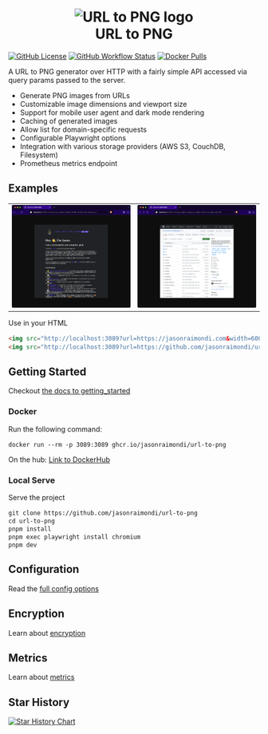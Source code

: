 <h1 align="center">
  	<img height="100" src="https://res.cloudinary.com/jmondi/image/upload/v1536798191/jasonraimondi.com/url-to-img/url-to-png-logo.png" alt="URL to PNG logo" />
  	<br /> URL to PNG
</h1>

[![GitHub License](https://img.shields.io/github/license/jasonraimondi/url-to-png)](https://github.com/jasonraimondi/url-to-png/blob/main/LICENSE)
[![GitHub Workflow Status](https://img.shields.io/github/actions/workflow/status/jasonraimondi/url-to-png/ci.yml?branch=main&style=flat-square)](https://github.com/jasonraimondi/url-to-png)
[![Docker Pulls](https://img.shields.io/docker/pulls/jasonraimondi/url-to-png)](https://hub.docker.com/r/jasonraimondi/url-to-png/tags)


A URL to PNG generator over HTTP with a fairly simple API accessed via query params passed to the server.

- Generate PNG images from URLs
- Customizable image dimensions and viewport size
- Support for mobile user agent and dark mode rendering
- Caching of generated images
- Allow list for domain-specific requests
- Configurable Playwright options
- Integration with various storage providers (AWS S3, CouchDB, Filesystem)
- Prometheus metrics endpoint

## Examples

<table>
  <tr>
    <td><img src="./screenshots/jasonraimondi.com.png" width="250"/></td>
    <td><img src="./screenshots/github.com_jasonraimondi_url-to-png.png" width="250"/></td>
  </tr>
</table>

Use in your HTML

```html
<img src="http://localhost:3089?url=https://jasonraimondi.com&width=600">
<img src="http://localhost:3089?url=https://github.com/jasonraimondi/url-to-png&width=600">
```

## Getting Started

Checkout [the docs to getting_started](https://jasonraimondi.github.io/url-to-png/getting_started/)

### Docker

Run the following command:

```
docker run --rm -p 3089:3089 ghcr.io/jasonraimondi/url-to-png
```

On the hub: [Link to DockerHub](https://hub.docker.com/r/jasonraimondi/url-to-png/)

### Local Serve

Serve the project

```
git clone https://github.com/jasonraimondi/url-to-png
cd url-to-png
pnpm install
pnpm exec playwright install chromium
pnpm dev
```

## Configuration

Read the [full config options](https://jasonraimondi.github.io/url-to-png/config/)

## Encryption

Learn about [encryption](https://jasonraimondi.github.io/url-to-png/encryption/)

## Metrics

Learn about [metrics](https://jasonraimondi.github.io/url-to-png/metrics/)

## Star History

[![Star History Chart](https://api.star-history.com/svg?repos=jasonraimondi/url-to-png&type=Timeline)](https://star-history.com/#jasonraimondi/url-to-png&Timeline)
